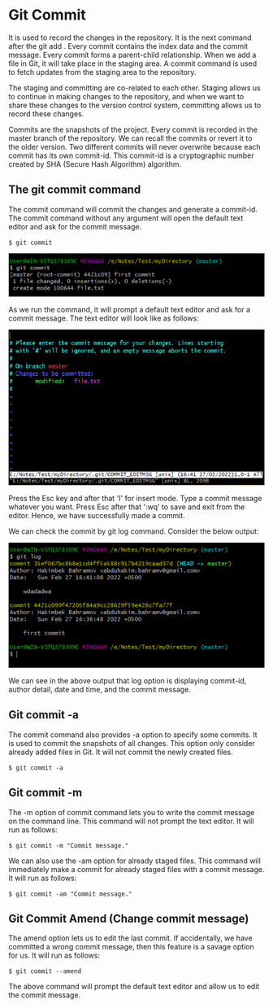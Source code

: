 # Git Commit
It is used to record the changes in the repository. It is the next command after the git add
. Every commit contains the index data and the commit message. Every commit forms a parent-child relationship. When we add a file in Git, it will take place in the staging area. A commit command is used to fetch updates from the staging area to the repository.

The staging and committing are co-related to each other. Staging allows us to continue in making changes to the repository, and when we want to share these changes to the version control system, committing allows us to record these changes.

Commits are the snapshots of the project. Every commit is recorded in the master branch of the repository. We can recall the commits or revert it to the older version. Two different commits will never overwrite because each commit has its own commit-id. This commit-id is a cryptographic number created by SHA (Secure Hash Algorithm) algorithm.

## The git commit command
The commit command will commit the changes and generate a commit-id. The commit command without any argument will open the default text editor and ask for the commit message.

```
$ git commit  
```

![commit](image/commit.png)

As we run the command, it will prompt a default text editor and ask for a commit message. The text editor will look like as follows:

![message prompt](image/m-promt.png)

Press the Esc key and after that 'I' for insert mode. Type a commit message whatever you want. Press Esc after that ':wq' to save and exit from the editor. Hence, we have successfully made a commit.

We can check the commit by git log command. Consider the below output:

![log](image/log.png)

We can see in the above output that log option is displaying commit-id, author detail, date and time, and the commit message.

## Git commit -a
The commit command also provides -a option to specify some commits. It is used to commit the snapshots of all changes. This option only consider already added files in Git. It will not commit the newly created files.

```
$ git commit -a  
```

## Git commit -m
The -m option of commit command lets you to write the commit message on the command line. This command will not prompt the text editor. It will run as follows:
```
$ git commit -m "Commit message."  
```

We can also use the -am option for already staged files. This command will immediately make a commit for already staged files with a commit message. It will run as follows:
```
$ git commit -am "Commit message."  
```

## Git Commit Amend (Change commit message)
The amend option lets us to edit the last commit. If accidentally, we have committed a wrong commit message, then this feature is a savage option for us. It will run as follows:
```
$ git commit --amend  
```
The above command will prompt the default text editor and allow us to edit the commit message.
